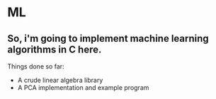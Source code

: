 # ML
## So, i'm going to implement machine learning algorithms in C here.


Things done so far:
  - A crude linear algebra library
  - A PCA implementation and example program
